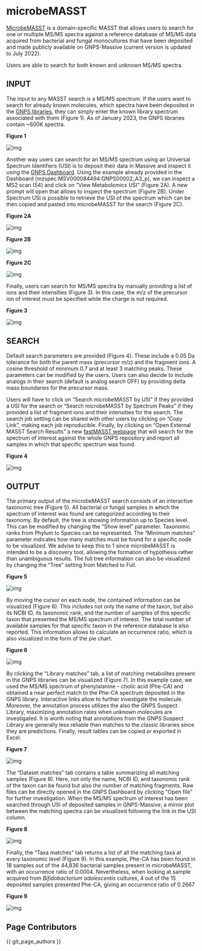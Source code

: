 # microbeMASST

[MicrobeMASST](https://masst.gnps2.org/microbemasst/) is a domain-specific MASST that allows users to search for one or multiple MS/MS spectra against a reference database of MS/MS data acquired from bacterial and fungal monocultures that have been deposited and made publicly available on GNPS-Massive (current version is updated to July 2022).

Users are able to search for both known and unknown MS/MS spectra. 

## INPUT

The input to any MASST search is a MS/MS spectrum. If the users want to search for already known molecules, which spectra have been deposited in the [GNPS libraries](https://library.gnps2.org/), they can simply enter the known library spectrum associated with them (Figure 1). As of January 2023, the GNPS libraries contain ~600K spectra. 

**Figure 1**

![img](img/microbeMASST/usi.png)

Another way users can search for an MS/MS spectrum using an Universal Spectrum Identifiers (USI) is to deposit their data in Massive and inspect it using the [GNPS Dashboard](https://dashboard.gnps2.org/). Using the example already provided in the Dashboard (mzspec:MSV000084494:GNPS00002_A3_p), we can inspect a MS2 scan (54) and click on “View Metabolomics USI” (Figure 2A). A new prompt will open that allows to inspect the spectrum (Figure 2B). Under Spectrum USI is possible to retrieve the USI of the spectrum which can be then copied and pasted into microbeMASST for the search (Figure 2C).

**Figure 2A**

![img](img/microbeMASST/gnps_dashboard1.png)

**Figure 2B**

![img](img/microbeMASST/gnps_dashboard2.png)

**Figure 2C**

![img](img/microbeMASST/gnps_dashboard3.png)

Finally, users can search for MS/MS spectra by manually providing a list of ions and their intensities (Figure 3). In this case, the m/z of the precursor ion of interest must be specified while the charge is not required.

**Figure 3**

![img](img/microbeMASST/spectrum.png)

## SEARCH

Default search parameters are provided (Figure 4). These include a 0.05 Da tolerance for both the parent mass (precursor m/z) and the fragment ions. A cosine threshold of minimum 0.7 and at least 3 matching peaks. These parameters can be modified by the users. Users can also decide to include analogs in their search (default is analog search OFF) by providing delta mass boundaries for the precursor mass. 

Users will have to click on “Search microbeMASST by USI” if they provided a USI for the search or “Search microbeMASST by Spectrum Peaks” if they provided a list of fragment ions and their intensities for the search. The search job setting can be shared with other users by clicking on “Copy Link”, making each job reproducible. Finally, by clicking on “Open External MASST Search Results” a new [fastMASST webpage](https://fasst.gnps2.org/) that will search for the spectrum of interest against the whole GNPS repository and report all samples in which that specific spectrum was found.

**Figure 4**

![img](img/microbeMASST/search.png)

## OUTPUT

The primary output of the microbeMASST search consists of an interactive taxonomic tree (Figure 5).  All bacterial or fungal samples in which the spectrum of interest was found are categorized according to their taxonomy. By default, the tree is showing information up to Species level. This can be modified by changing the “Show level” parameter. Taxonomic ranks from Phylum to Species can be represented. The “Minimum matches” parameter indicates how many matches must be found for a specific node to be visualized. We advise to keep this to 1 since microbeMASST is intended to be a discovery tool, allowing the formation of hypothesis rather than unambiguous results. The full tree information can also be visualized by changing the “Tree” setting from Matched to Full.

**Figure 5**

![img](img/microbeMASST/microbemasst.png)

By moving the cursor on each node, the contained information can be visualized (Figure 6). This includes not only the name of the taxon, but also its NCBI ID, its taxonomic rank, and the number of samples of this specific taxon that presented the MS/MS spectrum of interest. The total number of available samples for that specific taxon in the reference database is also reported. This information allows to calculate an occurrence ratio, which is also visualized in the form of the pie chart.

**Figure 6**

![img](img/microbeMASST/node.png)

By clicking the “Library matches” tab, a list of matching metabolites present in the GNPS libraries can be visualized (Figure 7). In this example case, we used the MS/MS spectrum of phenylalanine – cholic acid (Phe-CA) and obtained a near perfect match to the Phe-CA spectrum deposited in the GNPS library. Interactive links allow to further investigate the molecule. Moreover, the annotation process utilizes the also the GNPS Suspect Library, maximizing annotation rates when unknown molecules are investigated. It is worth noting that annotations from the GNPS Suspect Library are generally less reliable than matches to the classic libraries since they are predictions. Finally, result tables can be copied or exported in Excel.


**Figure 7**

![img](img/microbeMASST/library.png)

The “Dataset matches” tab contains a table summarizing all matching samples (Figure 8). Here, not only the name, NCBI ID, and taxonomic rank of the taxon can be found but also the number of matching fragments. Raw files can be directly opened in the GNPS Dashboard by clicking "Open file" for further investigation. When the MS/MS spectrum of interest has been searched through USI of deposited samples in GNPS-Massive, a mirror plot between the matching spectra can be visualized following the link in the USI column.

**Figure 8**

![img](img/microbeMASST/dataset.png)

Finally, the “Taxa matches” tab returns a list of all the matching taxa at every taxonomic level (Figure 9). In this example, Phe-CA has been found in 18 samples out of the 44,836 bacterial samples present in microbeMASST, with an occurrence ratio of 0.0004. Nevertheless, when looking at sample acquired from *Bifidobacterium adolescentis* cultures, 4 out of the 15 deposited samples presented Phe-CA, giving an occurrence ratio of 0.2667

**Figure 9**

![img](img/microbeMASST/taxon.png)


## Page Contributors

{{ git_page_authors }}
